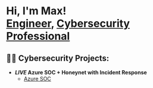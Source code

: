 <h1>Hi, I'm Max! <br/><a href="[https://github.com/joshmadakor1](https://github.com/maximillianzh)">Engineer</a>, <a href="https://www.linkedin.com/in/maximillian-zhulenev-89929819a/
">Cybersecurity Professional</a>
  
<h2>👨‍💻 Cybersecurity Projects:</h2>

- <b>_**LIVE**_ Azure SOC + Honeynet with Incident Response</b>
  - [Azure SOC](https://github.com/maximillianzh/Azure-SOC)



